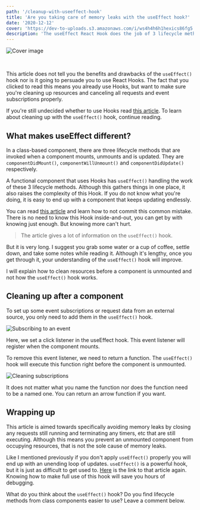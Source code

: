 ```yaml
---
path: '/cleanup-with-useeffect-hook'
title: 'Are you taking care of memory leaks with the useEffect hook?'
date: '2020-12-12'
cover: 'https://dev-to-uploads.s3.amazonaws.com/i/ws4h4h6h1hexics86fg5.png'
description: 'The useEffect React Hook does the job of 3 lifecycle methods that class-based components have. Here’s how it does the work of componentWillUnmount()'
---
```


![Cover image](https://dev-to-uploads.s3.amazonaws.com/i/ws4h4h6h1hexics86fg5.png)

<br />

This article does not tell you the benefits and drawbacks of the `useEffect()` hook nor is it going to persuade you to use React Hooks. The fact that you clicked to read this means you already use Hooks, but want to make sure you're cleaning up resources and canceling all requests and event subscriptions properly. 

If you're still undecided whether to use Hooks read [this article](https://overreacted.io/a-complete-guide-to-useeffect/). To learn about cleaning up with the `useEffect()` hook, continue reading.

## What makes useEffect different?
In a class-based component, there are three lifecycle methods that are invoked when a component mounts, unmounts and is updated. They are `componentDidMount()`, `componentWillUnmount()` and `componentDidUpdate()` respectively.

A functional component that uses Hooks has `useEffect()` handling the work of these 3 lifecycle methods. Although this gathers things in one place, it also raises the complexity of this Hook. If you do not know what you're doing, it is easy to end up with a component that keeps updating endlessly.

You can read [this article](https://overreacted.io/a-complete-guide-to-useeffect/) and learn how to not commit this common mistake. There is no need to know this Hook inside-and-out, you can get by with knowing just enough. But knowing more can't hurt.

> The article gives a lot of information on the `useEffect()` hook. 

But it is very long. I suggest you grab some water or a cup of coffee, settle down, and take some notes while reading it. Although it's lengthy, once you get through it, your understanding of the `useEffect()` hook will improve.

I will explain how to clean resources before a component is unmounted and not how the `useEffect()` hook works.

## Cleaning up after a component
To set up some event subscriptions or request data from an external source, you only need to add them in the `useEffect()` hook.

![Subscribing to an event](https://dev-to-uploads.s3.amazonaws.com/i/2yc7nlssy76p9ffogaxc.png)

Here, we set a click listener in the useEffect hook. This event listener will register when the component mounts. 

To remove this event listener, we need to return a function. The `useEffect()` hook will execute this function right before the component is unmounted.

![Cleaning subscriptions](https://dev-to-uploads.s3.amazonaws.com/i/iv6eiovchhhk4txbjs1m.png)

It does not matter what you name the function nor does the function need to be a named one. You can return an arrow function if you want.

## Wrapping up
This article is aimed towards specifically avoiding memory leaks by closing any requests still running and terminating any timers, etc that are still executing. Although this means you prevent an unmounted component from occupying resources, that is not the sole cause of memory leaks. 

Like I mentioned previously if you don't apply `useEffect()` properly you will end up with an unending loop of updates. `useEffect()` is a powerful hook, but it is just as difficult to get used to. [Here](https://overreacted.io/a-complete-guide-to-useeffect/) is the link to that article again. Knowing how to make full use of this hook will save you hours of debugging.

What do you think about the `useEffect()` hook? Do you find lifecycle methods from class components easier to use? Leave a comment below.
